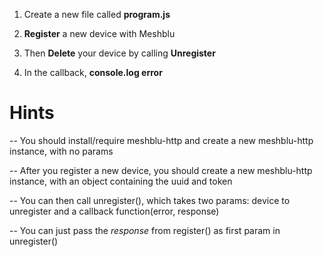 1) Create a new file called **program.js**

2) **Register** a new device with Meshblu

3) Then **Delete** your device by calling **Unregister**

4) In the callback, **console.log error**

# Hints
-- You should install/require meshblu-http and create a new meshblu-http instance, with no params

-- After you register a new device, you should create a new meshblu-http instance, with an object containing the uuid and token

-- You can then call unregister(), which takes two params: device to unregister and a callback function(error, response)

-- You can just pass the *response* from register() as first param in unregister()
